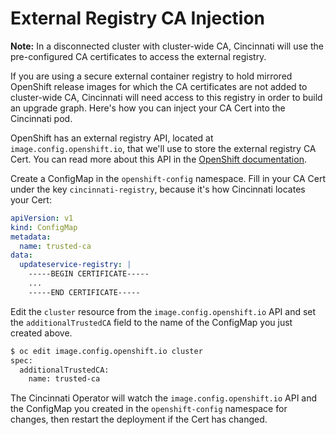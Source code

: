 # External Registry CA Injection

**Note:** In a disconnected cluster with cluster-wide CA, Cincinnati will use the pre-configured CA certificates 
to access the external registry. 

If you are using a secure external container registry to hold mirrored OpenShift
release images for which the CA certificates are not added to cluster-wide CA, Cincinnati will need access to this registry in order to build an upgrade graph.  Here's how you can inject your CA Cert into the Cincinnati pod.

OpenShift has an external registry API, located at `image.config.openshift.io`,
that we'll use to store the external registry CA Cert.  You can read more about
this API in the [OpenShift documentation](https://docs.openshift.com/container-platform/4.6/registry/configuring-registry-operator.html#images-configuration-cas_configuring-registry-operator).

Create a ConfigMap in the `openshift-config` namespace.  Fill in your CA Cert
under the key `cincinnati-registry`, because it's how Cincinnati locates your Cert:
```yaml
apiVersion: v1
kind: ConfigMap
metadata:
  name: trusted-ca
data:
  updateservice-registry: |
    -----BEGIN CERTIFICATE-----
    ...
    -----END CERTIFICATE-----
```

Edit the `cluster` resource from the `image.config.openshift.io` API and set
the `additionalTrustedCA` field to the name of the ConfigMap you just created
above.
```bash
$ oc edit image.config.openshift.io cluster
spec:
  additionalTrustedCA:
    name: trusted-ca
```

The Cincinnati Operator will watch the `image.config.openshift.io` API and the
ConfigMap you created in the `openshift-config` namespace for changes, then
restart the deployment if the Cert has changed.

